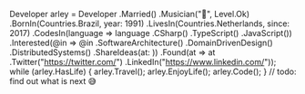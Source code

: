 Developer arley = Developer
    .Married()
    .Musician("🎷", Level.Ok)
    .BornIn(Countries.Brazil, year: 1991)
    .LivesIn(Countries.Netherlands, since: 2017)
    .CodesIn(language => language
        .CSharp()
        .TypeScript()
        .JavaScript())
    .Interested(@in => @in
        .SoftwareArchitecture()
        .DomainDrivenDesign()
        .DistributedSystems()
        .ShareIdeas(at: ))
    .Found(at => at
        .Twitter("https://twitter.com/")
        .LinkedIn("https://www.linkedin.com/"));
while (arley.HasLife)
{
    arley.Travel();
    arley.EnjoyLife();
    arley.Code();
}
// todo: find out what is next 😅
